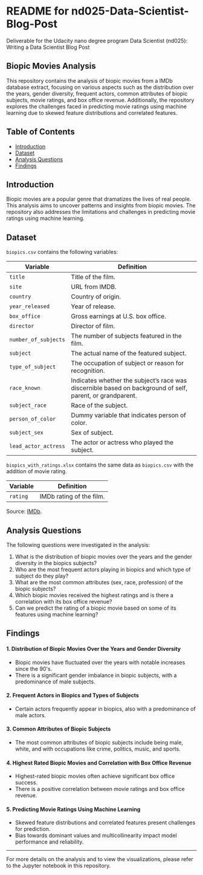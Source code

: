 # README for nd025-Data-Scientist-Blog-Post
Deliverable for the Udacity nano degree program Data Scientist (nd025):  Writing a Data Scientist Blog Post

## Biopic Movies Analysis
This repository contains the analysis of biopic movies from a IMDb database extract, focusing on various aspects such as the distribution over the years, gender diversity, frequent actors, common attributes of biopic subjects, movie ratings, and box office revenue. Additionally, the repository explores the challenges faced in predicting movie ratings using machine learning due to skewed feature distributions and correlated features.

## Table of Contents
- [Introduction](#introduction)
- [Dataset](#dataset)
- [Analysis Questions](#analysis-questions)
- [Findings](#findings)

## Introduction
Biopic movies are a popular genre that dramatizes the lives of real people. This analysis aims to uncover patterns and insights from biopic movies. The repository also addresses the limitations and challenges in predicting movie ratings using machine learning.

## Dataset
`biopics.csv` contains the following variables:

Variable | Definition
---|---------
`title` | Title of the film.
`site` | URL from IMDB.
`country` | Country of origin.
`year_released` | Year of release.
`box_office` | Gross earnings at U.S. box office.
`director` | Director of film.
`number_of_subjects` | The number of subjects featured in the film.
`subject` | The actual name of the featured subject.
`type_of_subject` | The occupation of subject or reason for recognition.
`race_known` | Indicates whether the subject’s race was discernible based on background of self, parent, or grandparent.
`subject_race` | Race of the subject.
`person_of_color` | Dummy variable that indicates person of color.
`subject_sex` | Sex of subject.
`lead_actor_actress` | The actor or actress who played the subject.

`biopics_with_ratings.xlsx` contains the same data as `biopics.csv` with the addition of movie rating.

Variable | Definition
---|---------
`rating` | IMDb rating of the film.

Source: [IMDb](http://www.imdb.com/).

## Analysis Questions
The following questions were investigated in the analysis:
1. What is the distribution of biopic movies over the years and the gender diversity in the biopics subjects?
2. Who are the most frequent actors playing in biopics and which type of subject do they play?
3. What are the most common attributes (sex, race, profession) of the biopic subjects?
4. Which biopic movies received the highest ratings and is there a correlation with its box office revenue?
5. Can we predict the rating of a biopic movie based on some of its features using machine learning?

## Findings
#### 1. Distribution of Biopic Movies Over the Years and Gender Diversity
- Biopic movies have fluctuated over the years with notable increases since the 90's.
- There is a significant gender imbalance in biopic subjects, with a predominance of male subjects.

#### 2. Frequent Actors in Biopics and Types of Subjects
- Certain actors frequently appear in biopics, also with a predominance of male actors.

#### 3. Common Attributes of Biopic Subjects
- The most common attributes of biopic subjects include being male, white, and with occupations like crime, politics, music, and sports.

#### 4. Highest Rated Biopic Movies and Correlation with Box Office Revenue
- Highest-rated biopic movies often achieve significant box office success.
- There is a positive correlation between movie ratings and box office revenue.

#### 5. Predicting Movie Ratings Using Machine Learning
- Skewed feature distributions and correlated features present challenges for prediction.
- Bias towards dominant values and multicollinearity impact model performance and reliability.

---

For more details on the analysis and to view the visualizations, please refer to the Jupyter notebook in this repository.
